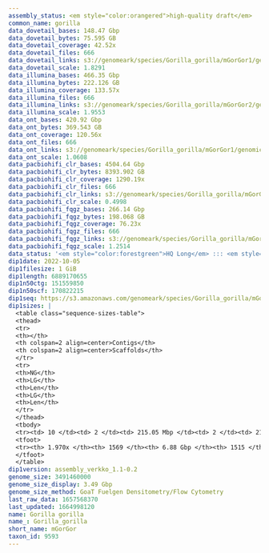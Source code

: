 ```yaml
---
assembly_status: <em style="color:orangered">high-quality draft</em>
common_name: gorilla
data_dovetail_bases: 148.47 Gbp
data_dovetail_bytes: 75.595 GB
data_dovetail_coverage: 42.52x
data_dovetail_files: 666
data_dovetail_links: s3://genomeark/species/Gorilla_gorilla/mGorGor1/genomic_data/dovetail/<br>
data_dovetail_scale: 1.8291
data_illumina_bases: 466.35 Gbp
data_illumina_bytes: 222.126 GB
data_illumina_coverage: 133.57x
data_illumina_files: 666
data_illumina_links: s3://genomeark/species/Gorilla_gorilla/mGorGor2/genomic_data/illumina/<br>s3://genomeark/species/Gorilla_gorilla/mGorGor3/genomic_data/illumina/<br>
data_illumina_scale: 1.9553
data_ont_bases: 420.92 Gbp
data_ont_bytes: 369.543 GB
data_ont_coverage: 120.56x
data_ont_files: 666
data_ont_links: s3://genomeark/species/Gorilla_gorilla/mGorGor1/genomic_data/ont/<br>
data_ont_scale: 1.0608
data_pacbiohifi_clr_bases: 4504.64 Gbp
data_pacbiohifi_clr_bytes: 8393.902 GB
data_pacbiohifi_clr_coverage: 1290.19x
data_pacbiohifi_clr_files: 666
data_pacbiohifi_clr_links: s3://genomeark/species/Gorilla_gorilla/mGorGor1/genomic_data/pacbio_hifi/<br>
data_pacbiohifi_clr_scale: 0.4998
data_pacbiohifi_fqgz_bases: 266.14 Gbp
data_pacbiohifi_fqgz_bytes: 198.068 GB
data_pacbiohifi_fqgz_coverage: 76.23x
data_pacbiohifi_fqgz_files: 666
data_pacbiohifi_fqgz_links: s3://genomeark/species/Gorilla_gorilla/mGorGor1/genomic_data/pacbio_hifi/<br>
data_pacbiohifi_fqgz_scale: 1.2514
data_status: '<em style="color:forestgreen">HQ Long</em> ::: <em style="color:forestgreen">Long</em> ::: <em style="color:forestgreen">Short</em> ::: <em style="color:lightgray">Phasing</em> ::: <em style="color:forestgreen">Scaffolding</em>'
dip1date: 2022-10-05
dip1filesize: 1 GiB
dip1length: 6889170655
dip1n50ctg: 151559850
dip1n50scf: 170822215
dip1seq: https://s3.amazonaws.com/genomeark/species/Gorilla_gorilla/mGorGor1/assembly_verkko_1.1-0.2/mGorGor1.dip.20221005.fasta.gz
dip1sizes: |
  <table class="sequence-sizes-table">
  <thead>
  <tr>
  <th></th>
  <th colspan=2 align=center>Contigs</th>
  <th colspan=2 align=center>Scaffolds</th>
  </tr>
  <tr>
  <th>NG</th>
  <th>LG</th>
  <th>Len</th>
  <th>LG</th>
  <th>Len</th>
  </tr>
  </thead>
  <tbody>
  <tr><td> 10 </td><td> 2 </td><td> 215.05 Mbp </td><td> 2 </td><td> 215.25 Mbp </td></tr>  <tr><td> 20 </td><td> 4 </td><td> 192.69 Mbp </td><td> 4 </td><td> 194.78 Mbp </td></tr>  <tr><td> 30 </td><td> 6 </td><td> 174.76 Mbp </td><td> 5 </td><td> 193.76 Mbp </td></tr>  <tr><td> 40 </td><td> 8 </td><td> 158.55 Mbp </td><td> 7 </td><td> 176.51 Mbp </td></tr>  <tr style="background-color:#cccccc;"><td> 50 </td><td> 10 </td><td style="background-color:#88ff88;"> 151.56 Mbp </td><td> 9 </td><td style="background-color:#88ff88;"> 170.82 Mbp </td></tr>  <tr><td> 60 </td><td> 12 </td><td> 148.88 Mbp </td><td> 12 </td><td> 158.55 Mbp </td></tr>  <tr><td> 70 </td><td> 15 </td><td> 136.70 Mbp </td><td> 14 </td><td> 151.56 Mbp </td></tr>  <tr><td> 80 </td><td> 18 </td><td> 133.51 Mbp </td><td> 16 </td><td> 148.88 Mbp </td></tr>  <tr><td> 90 </td><td> 20 </td><td> 126.01 Mbp </td><td> 18 </td><td> 144.05 Mbp </td></tr>  <tr><td> 100 </td><td> 23 </td><td> 120.48 Mbp </td><td> 21 </td><td> 133.79 Mbp </td></tr>  </tbody>
  <tfoot>
  <tr><th> 1.970x </th><th> 1569 </th><th> 6.88 Gbp </th><th> 1515 </th><th> 6.89 Gbp </th></tr>
  </tfoot>
  </table>
dip1version: assembly_verkko_1.1-0.2
genome_size: 3491460000
genome_size_display: 3.49 Gbp
genome_size_method: GoaT Fuelgen Densitometry/Flow Cytometry
last_raw_data: 1657568370
last_updated: 1664998120
name: Gorilla gorilla
name_: Gorilla_gorilla
short_name: mGorGor
taxon_id: 9593
---
```


